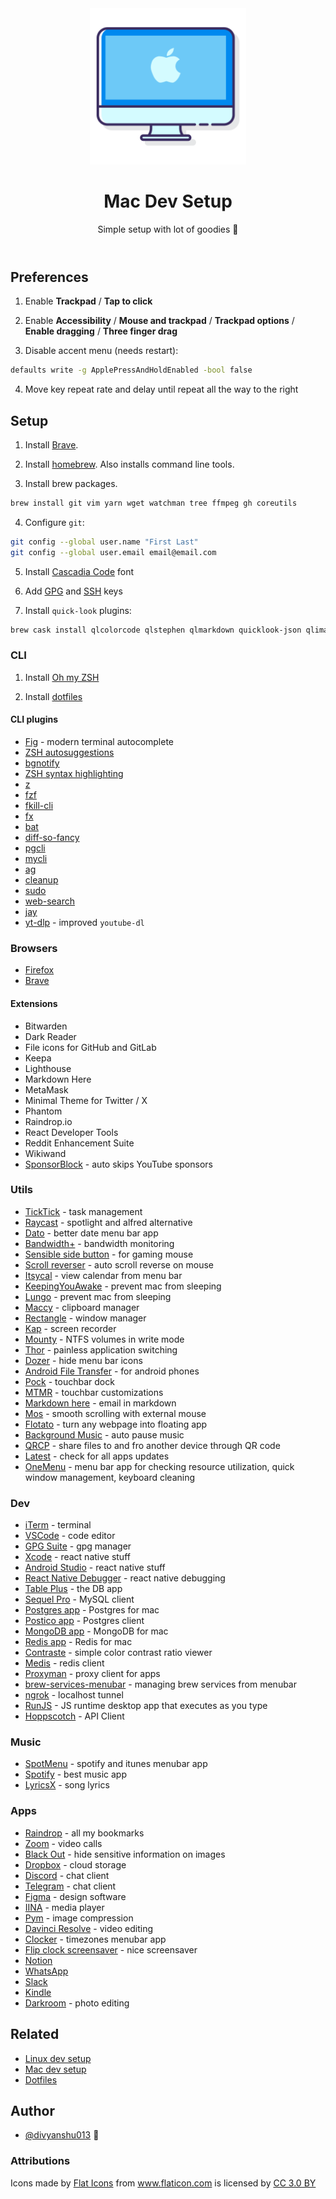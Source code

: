 <header align="center">
    <div align="center">
        <img src="mac.png" alt="Logo" width="250" />
    </div>
    <h1 align="center">Mac Dev Setup</h1>
    <p align="center">Simple setup with lot of goodies 🍎</p>
</header>

## Preferences

1. Enable **Trackpad** / **Tap to click**

2. Enable **Accessibility** / **Mouse and trackpad** / **Trackpad options** / **Enable dragging** / **Three finger drag**

3. Disable accent menu (needs restart):

```sh
defaults write -g ApplePressAndHoldEnabled -bool false
```

4. Move key repeat rate and delay until repeat all the way to the right

## Setup

1. Install [Brave](https://brave.com/download/).

2. Install [homebrew](https://brew.sh/). Also installs command line tools.

3. Install brew packages.

```sh
brew install git vim yarn wget watchman tree ffmpeg gh coreutils
```

4. Configure `git`:

```sh
git config --global user.name "First Last"
git config --global user.email email@email.com
```

5. Install [Cascadia Code](https://github.com/microsoft/cascadia-code#installation) font

6. Add [GPG](https://help.github.com/en/articles/managing-commit-signature-verification) and [SSH](https://help.github.com/en/articles/connecting-to-github-with-ssh) keys

7. Install `quick-look` plugins:

```sh
brew cask install qlcolorcode qlstephen qlmarkdown quicklook-json qlimagesize webpquicklook quicklookase qlvideo
```

### CLI

1. Install [Oh my ZSH](https://github.com/robbyrussell/oh-my-zsh)

2. Install [dotfiles](https://github.com/divyanshu013/dotfiles/)

#### CLI plugins

- [Fig](https://fig.io/) - modern terminal autocomplete
- [ZSH autosuggestions](https://github.com/zsh-users/zsh-autosuggestions/blob/master/INSTALL.md)
- [bgnotify](https://github.com/robbyrussell/oh-my-zsh/tree/master/plugins/bgnotify)
- [ZSH syntax highlighting](https://github.com/zsh-users/zsh-syntax-highlighting/blob/master/INSTALL.md)
- [z](https://github.com/robbyrussell/oh-my-zsh/tree/master/plugins/z)
- [fzf](https://github.com/junegunn/fzf)
- [fkill-cli](https://github.com/sindresorhus/fkill-cli)
- [fx](https://github.com/antonmedv/fx)
- [bat](https://github.com/sharkdp/bat#on-macos-or-linux-via-homebrew)
- [diff-so-fancy](https://github.com/so-fancy/diff-so-fancy)
- [pgcli](https://www.pgcli.com/)
- [mycli](https://www.mycli.net/)
- [ag](https://github.com/ggreer/the_silver_searcher)
- [cleanup](https://github.com/fwartner/mac-cleanup)
- [sudo](https://github.com/robbyrussell/oh-my-zsh/tree/master/plugins/sudo)
- [web-search](https://github.com/robbyrussell/oh-my-zsh/tree/master/plugins/web-search)
- [jay](https://github.com/nikersify/jay)
- [yt-dlp](https://github.com/yt-dlp/yt-dlp) - improved `youtube-dl`

### Browsers

- [Firefox](https://www.mozilla.org/en-US/firefox/mac/)
- [Brave](https://brave.com/download/)

#### Extensions

- Bitwarden
- Dark Reader
- File icons for GitHub and GitLab
- Keepa
- Lighthouse
- Markdown Here
- MetaMask
- Minimal Theme for Twitter / X
- Phantom
- Raindrop.io
- React Developer Tools
- Reddit Enhancement Suite
- Wikiwand
- [SponsorBlock](https://github.com/ajayyy/SponsorBlock) - auto skips YouTube sponsors

### Utils

- [TickTick](https://ticktick.com/download) - task management
- [Raycast](https://www.raycast.com/) - spotlight and alfred alternative
- [Dato](https://sindresorhus.com/dato) - better date menu bar app
- [Bandwidth+](https://apps.apple.com/us/app/bandwidth/id490461369?mt=12) - bandwidth monitoring
- [Sensible side button](https://sensible-side-buttons.archagon.net/) - for gaming mouse
- [Scroll reverser](https://pilotmoon.com/scrollreverser/) - auto scroll reverse on mouse
- [Itsycal](https://www.mowglii.com/itsycal/) - view calendar from menu bar
- [KeepingYouAwake](https://github.com/newmarcel/KeepingYouAwake) - prevent mac from sleeping
- [Lungo](https://sindresorhus.com/lungo) - prevent mac from sleeping
- [Maccy](https://github.com/p0deje/Maccy) - clipboard manager
- [Rectangle](https://rectangleapp.com/) - window manager
- [Kap](https://getkap.co/) - screen recorder
- [Mounty](https://mounty.app/) - NTFS volumes in write mode
- [Thor](https://apps.apple.com/cn/app/thor/id1120999687?l=en&mt=12) - painless application switching
- [Dozer](https://github.com/Mortennn/Dozer) - hide menu bar icons
- [Android File Transfer](https://www.android.com/filetransfer/) - for android phones
- [Pock](https://pock.dev/) - touchbar dock
- [MTMR](https://github.com/Toxblh/MTMR) - touchbar customizations
- [Markdown here](https://github.com/adam-p/markdown-here) - email in markdown
- [Mos](https://github.com/Caldis/Mos) - smooth scrolling with external mouse
- [Flotato](https://flotato.com/) - turn any webpage into floating app
- [Background Music](https://github.com/kyleneideck/BackgroundMusic) - auto pause music
- [QRCP](https://github.com/claudiodangelis/qrcp) - share files to and fro another device through QR code
- [Latest](https://github.com/mangerlahn/latest) - check for all apps updates
- [OneMenu](https://www.withmarko.com/one-menu) - menu bar app for checking resource utilization, quick window management, keyboard cleaning

### Dev

- [iTerm](https://iterm2.com/) - terminal
- [VSCode](https://code.visualstudio.com/download) - code editor
- [GPG Suite](https://gpgtools.org/) - gpg manager
- [Xcode](https://apps.apple.com/in/app/xcode/id497799835?mt=12) - react native stuff
- [Android Studio](https://developer.android.com/studio) - react native stuff
- [React Native Debugger](https://github.com/jhen0409/react-native-debugger/) - react native debugging
- [Table Plus](https://tableplus.io/) - the DB app
- [Sequel Pro](https://www.sequelpro.com/) - MySQL client
- [Postgres app](https://postgresapp.com/downloads.html) - Postgres for mac
- [Postico app](https://eggerapps.at/postico/) - Postgres client
- [MongoDB app](https://github.com/gcollazo/mongodbapp) - MongoDB for mac
- [Redis app](https://github.com/jpadilla/redisapp) - Redis for mac
- [Contraste](https://contrasteapp.com/) - simple color contrast ratio viewer
- [Medis](https://github.com/luin/medis) - redis client
- [Proxyman](https://proxyman.app/) - proxy client for apps
- [brew-services-menubar](https://github.com/andrewn/brew-services-menubar) - managing brew services from menubar
- [ngrok](https://ngrok.com/download) - localhost tunnel
- [RunJS](https://runjs.dev/) - JS runtime desktop app that executes as you type
- [Hoppscotch](https://hoppscotch.io/) - API Client

### Music

- [SpotMenu](https://github.com/kmikiy/SpotMenu) - spotify and itunes menubar app
- [Spotify](https://www.spotify.com/us/download/mac/) - best music app
- [LyricsX](https://github.com/ddddxxx/LyricsX) - song lyrics

### Apps

- [Raindrop](http://raindrop.io/) - all my bookmarks
- [Zoom](https://zoom.us/download#client_4meeting) - video calls
- [Black Out](https://apps.apple.com/no/app/black-out/id1319884285) - hide sensitive information on images
- [Dropbox](https://www.dropbox.com/downloading) - cloud storage
- [Discord](https://discordapp.com/api/download?platform=osx) - chat client
- [Telegram](https://telegram.org/) - chat client
- [Figma](https://www.figma.com/downloads/) - design software
- [IINA](https://iina.io/) - media player
- [Pym](https://apps.apple.com/in/app/pym/id1451733095?mt=12&app=apps&ign-mpt=uo%3D4) - image compression
- [Davinci Resolve](https://www.blackmagicdesign.com/products/davinciresolve/) - video editing
- [Clocker](https://apps.apple.com/us/app/clocker-menubar-world-clock/id1056643111?mt=12) - timezones menubar app
- [Flip clock screensaver](https://fliqlo.com/#/screensaver) - nice screensaver
- [Notion](https://www.notion.so/desktop/mac-universal/download)
- [WhatsApp](https://www.whatsapp.com/download/)
- [Slack](https://slack.com/downloads/mac)
- [Kindle](https://www.amazon.com/b?ie=UTF8&node=16571048011)
- [Darkroom](https://apps.apple.com/us/app/darkroom-photo-video-editor/id953286746) - photo editing

## Related

- [Linux dev setup](https://github.com/divyanshu013/linux-dev-setup)
- [Mac dev setup](https://github.com/divyanshu013/mac-dev-setup)
- [Dotfiles](https://github.com/divyanshu013/dotfiles)

## Author

- [@divyanshu013](https://twitter.com/divyanshu013) 👋

### Attributions

<div>Icons made by <a href="https://www.flaticon.com/authors/flat-icons" title="Flat Icons">Flat Icons</a> from <a href="https://www.flaticon.com/" title="Flaticon">www.flaticon.com</a> is licensed by <a href="http://creativecommons.org/licenses/by/3.0/" title="Creative Commons BY 3.0" target="_blank">CC 3.0 BY</a></div>
